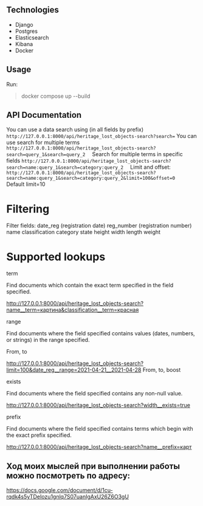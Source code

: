 ## Technologies
- Django
- Postgres
- Elasticsearch
- Kibana
- Docker

## Usage
Run:
> docker compose up --build

## API Documentation 
You can use a data search using (in all fields by prefix)
`http://127.0.0.1:8000/api/heritage_lost_objects-search?search=`
You can use search for multiple terms
`http://127.0.0.1:8000/api/heritage_lost_objects-search?search=query_1&search=query_2  `
Search for multiple terms in specific fields
`http://127.0.0.1:8000/api/heritage_lost_objects-search?search=name:query_1&search=category:query_2  `
Limit and offset:
`http://127.0.0.1:8000/api/heritage_lost_objects-search?search=name:query_1&search=category:query_2&limit=100&offset=0  `
Default limit=10
# Filtering
Filter fields:
date_reg (registration date)
reg_number (registration number)
name
classification
category
state
height
width
length
weight

# Supported lookups
term

Find documents which contain the exact term specified in the field specified.

http://127.0.0.1:8000/api/heritage_lost_objects-search?name__term=картина&classification__term=красная

range

Find documents where the field specified contains values (dates, numbers, or strings) in the range specified.

From, to

http://127.0.0.1:8000/api/heritage_lost_objects-search?limit=100&date_reg__range=2021-04-21__2021-04-28
From, to, boost

exists

Find documents where the field specified contains any non-null value.

http://127.0.0.1:8000/api/heritage_lost_objects-search?width__exists=true

prefix

Find documents where the field specified contains terms which begin with the exact prefix specified.

http://127.0.0.1:8000/api/heritage_lost_objects-search?name__prefix=карт


## Ход моих мыслей при выполнении работы можно посмотреть по адресу:
https://docs.google.com/document/d/1cu-rqdk4s5yTDeIozu1gnlq7S07uanIgAxU26Z6O3gU




